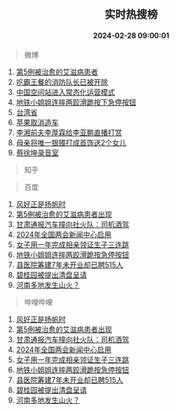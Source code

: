 <div align="center"><h2>实时热搜榜</h2><h4>2024-02-28 09:00:01</h4></div>

> 微博  

1. [第5例被治愈的艾滋病患者](https://s.weibo.com/weibo?q=%23%E7%AC%AC5%E4%BE%8B%E8%A2%AB%E6%B2%BB%E6%84%88%E7%9A%84%E8%89%BE%E6%BB%8B%E7%97%85%E6%82%A3%E8%80%85%23&t=31&band_rank=1&Refer=top)<br />
2. [吃霸王餐的消防队长已被开除](https://s.weibo.com/weibo?q=%23%E5%90%83%E9%9C%B8%E7%8E%8B%E9%A4%90%E7%9A%84%E6%B6%88%E9%98%B2%E9%98%9F%E9%95%BF%E5%B7%B2%E8%A2%AB%E5%BC%80%E9%99%A4%23&t=31&band_rank=2&Refer=top)<br />
3. [中国空间站进入常态化运营模式](https://s.weibo.com/weibo?q=%23%E4%B8%AD%E5%9B%BD%E7%A9%BA%E9%97%B4%E7%AB%99%E8%BF%9B%E5%85%A5%E5%B8%B8%E6%80%81%E5%8C%96%E8%BF%90%E8%90%A5%E6%A8%A1%E5%BC%8F%23&t=31&band_rank=3&Refer=top)<br />
4. [地铁小姐姐连摔两跤滑跪按下急停按钮](https://s.weibo.com/weibo?q=%23%E5%9C%B0%E9%93%81%E5%B0%8F%E5%A7%90%E5%A7%90%E8%BF%9E%E6%91%94%E4%B8%A4%E8%B7%A4%E6%BB%91%E8%B7%AA%E6%8C%89%E4%B8%8B%E6%80%A5%E5%81%9C%E6%8C%89%E9%92%AE%23&t=31&band_rank=4&Refer=top)<br />
5. [台湾省](https://s.weibo.com/weibo?q=%E5%8F%B0%E6%B9%BE%E7%9C%81&t=31&band_rank=5&Refer=top)<br />
6. [苹果取消造车](https://s.weibo.com/weibo?q=%23%E8%8B%B9%E6%9E%9C%E5%8F%96%E6%B6%88%E9%80%A0%E8%BD%A6%23&t=31&band_rank=6&Refer=top)<br />
7. [李湘前夫李厚霖给李亚鹏直播打赏](https://s.weibo.com/weibo?q=%23%E6%9D%8E%E6%B9%98%E5%89%8D%E5%A4%AB%E6%9D%8E%E5%8E%9A%E9%9C%96%E7%BB%99%E6%9D%8E%E4%BA%9A%E9%B9%8F%E7%9B%B4%E6%92%AD%E6%89%93%E8%B5%8F%23&t=31&band_rank=7&Refer=top)<br />
8. [母亲将唯一银镯打成首饰送2个女儿](https://s.weibo.com/weibo?q=%23%E6%AF%8D%E4%BA%B2%E5%B0%86%E5%94%AF%E4%B8%80%E9%93%B6%E9%95%AF%E6%89%93%E6%88%90%E9%A6%96%E9%A5%B0%E9%80%812%E4%B8%AA%E5%A5%B3%E5%84%BF%23&t=31&band_rank=8&Refer=top)<br />
9. [蔡徐坤录音室](https://s.weibo.com/weibo?q=%E8%94%A1%E5%BE%90%E5%9D%A4%E5%BD%95%E9%9F%B3%E5%AE%A4&t=31&band_rank=9&Refer=top)<br />

> 知乎  


> 百度  

1. [风好正是扬帆时](https://www.baidu.com/s?wd=%E9%A3%8E%E5%A5%BD%E6%AD%A3%E6%98%AF%E6%89%AC%E5%B8%86%E6%97%B6&sa=fyb_news&rsv_dl=fyb_news)<br />
2. [第5例被治愈的艾滋病患者出现](https://www.baidu.com/s?wd=%E7%AC%AC5%E4%BE%8B%E8%A2%AB%E6%B2%BB%E6%84%88%E7%9A%84%E8%89%BE%E6%BB%8B%E7%97%85%E6%82%A3%E8%80%85%E5%87%BA%E7%8E%B0&sa=fyb_news&rsv_dl=fyb_news)<br />
3. [甘肃通报汽车撞向社火队：司机酒驾](https://www.baidu.com/s?wd=%E7%94%98%E8%82%83%E9%80%9A%E6%8A%A5%E6%B1%BD%E8%BD%A6%E6%92%9E%E5%90%91%E7%A4%BE%E7%81%AB%E9%98%9F%EF%BC%9A%E5%8F%B8%E6%9C%BA%E9%85%92%E9%A9%BE&sa=fyb_news&rsv_dl=fyb_news)<br />
4. [2024年全国两会新闻中心启用](https://www.baidu.com/s?wd=2024%E5%B9%B4%E5%85%A8%E5%9B%BD%E4%B8%A4%E4%BC%9A%E6%96%B0%E9%97%BB%E4%B8%AD%E5%BF%83%E5%90%AF%E7%94%A8&sa=fyb_news&rsv_dl=fyb_news)<br />
5. [女子用一年完成相亲领证生子三连跳](https://www.baidu.com/s?wd=%E5%A5%B3%E5%AD%90%E7%94%A8%E4%B8%80%E5%B9%B4%E5%AE%8C%E6%88%90%E7%9B%B8%E4%BA%B2%E9%A2%86%E8%AF%81%E7%94%9F%E5%AD%90%E4%B8%89%E8%BF%9E%E8%B7%B3&sa=fyb_news&rsv_dl=fyb_news)<br />
6. [地铁小姐姐连摔两跤滑跪按急停按钮](https://www.baidu.com/s?wd=%E5%9C%B0%E9%93%81%E5%B0%8F%E5%A7%90%E5%A7%90%E8%BF%9E%E6%91%94%E4%B8%A4%E8%B7%A4%E6%BB%91%E8%B7%AA%E6%8C%89%E6%80%A5%E5%81%9C%E6%8C%89%E9%92%AE&sa=fyb_news&rsv_dl=fyb_news)<br />
7. [县医院筹建7年未开业却已聘515人](https://www.baidu.com/s?wd=%E5%8E%BF%E5%8C%BB%E9%99%A2%E7%AD%B9%E5%BB%BA7%E5%B9%B4%E6%9C%AA%E5%BC%80%E4%B8%9A%E5%8D%B4%E5%B7%B2%E8%81%98515%E4%BA%BA&sa=fyb_news&rsv_dl=fyb_news)<br />
8. [碧桂园被提出清盘呈请](https://www.baidu.com/s?wd=%E7%A2%A7%E6%A1%82%E5%9B%AD%E8%A2%AB%E6%8F%90%E5%87%BA%E6%B8%85%E7%9B%98%E5%91%88%E8%AF%B7&sa=fyb_news&rsv_dl=fyb_news)<br />
9. [河南多地发生山火？](https://www.baidu.com/s?wd=%E6%B2%B3%E5%8D%97%E5%A4%9A%E5%9C%B0%E5%8F%91%E7%94%9F%E5%B1%B1%E7%81%AB%EF%BC%9F&sa=fyb_news&rsv_dl=fyb_news)<br />

> 哔哩哔哩  

1. [风好正是扬帆时](https://www.baidu.com/s?wd=%E9%A3%8E%E5%A5%BD%E6%AD%A3%E6%98%AF%E6%89%AC%E5%B8%86%E6%97%B6&sa=fyb_news&rsv_dl=fyb_news)<br />
2. [第5例被治愈的艾滋病患者出现](https://www.baidu.com/s?wd=%E7%AC%AC5%E4%BE%8B%E8%A2%AB%E6%B2%BB%E6%84%88%E7%9A%84%E8%89%BE%E6%BB%8B%E7%97%85%E6%82%A3%E8%80%85%E5%87%BA%E7%8E%B0&sa=fyb_news&rsv_dl=fyb_news)<br />
3. [甘肃通报汽车撞向社火队：司机酒驾](https://www.baidu.com/s?wd=%E7%94%98%E8%82%83%E9%80%9A%E6%8A%A5%E6%B1%BD%E8%BD%A6%E6%92%9E%E5%90%91%E7%A4%BE%E7%81%AB%E9%98%9F%EF%BC%9A%E5%8F%B8%E6%9C%BA%E9%85%92%E9%A9%BE&sa=fyb_news&rsv_dl=fyb_news)<br />
4. [2024年全国两会新闻中心启用](https://www.baidu.com/s?wd=2024%E5%B9%B4%E5%85%A8%E5%9B%BD%E4%B8%A4%E4%BC%9A%E6%96%B0%E9%97%BB%E4%B8%AD%E5%BF%83%E5%90%AF%E7%94%A8&sa=fyb_news&rsv_dl=fyb_news)<br />
5. [女子用一年完成相亲领证生子三连跳](https://www.baidu.com/s?wd=%E5%A5%B3%E5%AD%90%E7%94%A8%E4%B8%80%E5%B9%B4%E5%AE%8C%E6%88%90%E7%9B%B8%E4%BA%B2%E9%A2%86%E8%AF%81%E7%94%9F%E5%AD%90%E4%B8%89%E8%BF%9E%E8%B7%B3&sa=fyb_news&rsv_dl=fyb_news)<br />
6. [地铁小姐姐连摔两跤滑跪按急停按钮](https://www.baidu.com/s?wd=%E5%9C%B0%E9%93%81%E5%B0%8F%E5%A7%90%E5%A7%90%E8%BF%9E%E6%91%94%E4%B8%A4%E8%B7%A4%E6%BB%91%E8%B7%AA%E6%8C%89%E6%80%A5%E5%81%9C%E6%8C%89%E9%92%AE&sa=fyb_news&rsv_dl=fyb_news)<br />
7. [县医院筹建7年未开业却已聘515人](https://www.baidu.com/s?wd=%E5%8E%BF%E5%8C%BB%E9%99%A2%E7%AD%B9%E5%BB%BA7%E5%B9%B4%E6%9C%AA%E5%BC%80%E4%B8%9A%E5%8D%B4%E5%B7%B2%E8%81%98515%E4%BA%BA&sa=fyb_news&rsv_dl=fyb_news)<br />
8. [碧桂园被提出清盘呈请](https://www.baidu.com/s?wd=%E7%A2%A7%E6%A1%82%E5%9B%AD%E8%A2%AB%E6%8F%90%E5%87%BA%E6%B8%85%E7%9B%98%E5%91%88%E8%AF%B7&sa=fyb_news&rsv_dl=fyb_news)<br />
9. [河南多地发生山火？](https://www.baidu.com/s?wd=%E6%B2%B3%E5%8D%97%E5%A4%9A%E5%9C%B0%E5%8F%91%E7%94%9F%E5%B1%B1%E7%81%AB%EF%BC%9F&sa=fyb_news&rsv_dl=fyb_news)<br />
